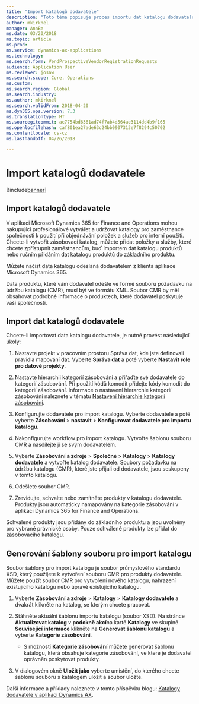 ```yaml
---
title: "Import katalogů dodavatele"
description: "Toto téma popisuje proces importu dat katalogu dodavatele."
author: mkirknel
manager: AnnBe
ms.date: 03/20/2018
ms.topic: article
ms.prod: 
ms.service: dynamics-ax-applications
ms.technology: 
ms.search.form: VendProspectiveVendorRegistrationRequests
audience: Application User
ms.reviewer: josaw
ms.search.scope: Core, Operations
ms.custom: 
ms.search.region: Global
ms.search.industry: 
ms.author: mkirknel
ms.search.validFrom: 2018-04-20
ms.dyn365.ops.version: 7.3
ms.translationtype: HT
ms.sourcegitcommit: ac7754bd6361ad74f7ab4d564ae3114dd4b9f165
ms.openlocfilehash: caf801ea27ade63c24bb0907313e7f8294c50702
ms.contentlocale: cs-cz
ms.lasthandoff: 04/26/2018

---
```


# <a name="import-vendor-catalogs"></a>Import katalogů dodavatele
[!include[banner](../includes/banner.md)]

## <a name="vendor-catalogs-import"></a>Import katalogů dodavatele

V aplikaci Microsoft Dynamics 365 for Finance and Operations mohou nakupující profesionálové vytvářet a udržovat katalogy pro zaměstnance společnosti k použití při objednávání položek a služeb pro interní použití. Chcete-li vytvořit zásobovací katalog, můžete přidat položky a služby, které chcete zpřístupnit zaměstnancům, buď importem dat katalogu produktů nebo ručním přidáním dat katalogu produktů do základního produktu. 

Můžete načíst data katalogu odeslaná dodavatelem z klienta aplikace Microsoft Dynamics 365.

Data produktu, které vám dodavatel odešle ve formě souboru požadavku na údržbu katalogu (CMR), musí být ve formátu XML. Soubor CMR by měl obsahovat podrobné informace o produktech, které dodavatel poskytuje vaší společnosti.

## <a name="import-vendor-catalog-data"></a>Import dat katalogů dodavatele

Chcete-li importovat data katalogu dodavatele, je nutné provést následující úkoly:

1.  Nastavte projekt v pracovním prostoru Správa dat, kde jste definovali pravidla mapování dat. Vyberte **Správa dat** a poté vyberte **Nastavit role pro datové projekty**. 

2.  Nastavte hierarchii kategorií zásobování a přiřaďte své dodavatele do kategorií zásobování. Při použití kódů komodit přidejte kódy komodit do kategorií zásobování. Informace o nastavení hierarchie kategorií zásobování naleznete v tématu [Nastavení hierarchie kategorií zásobování](../procurement/tasks/set-up-procurement-category-hierarchy.md).

3.  Konfigurujte dodavatele pro import katalogu. Vyberte dodavatele a poté vyberte **Zásobování** > **nastavit** > **Konfigurovat dodavatele pro importu katalogu**.

4.  Nakonfigurujte workflow pro import katalogu. Vytvořte šablonu souboru CMR a nasdílejte ji se svým dodavatelem.

5.  Vyberte **Zásobování a zdroje** \> **Společné** \> **Katalogy** \> **Katalogy dodavatele** a vytvořte katalog dodavatele. Soubory požadavku na údržbu katalogu (CMR), které jste přijali od dodavatele, jsou seskupeny v tomto katalogu. 

6.  Odešlete soubor CMR.

7.  Zrevidujte, schvalte nebo zamítněte produkty v katalogu dodavatele. Produkty jsou automaticky namapovány na kategorie zásobování v aplikaci Dynamics 365 for Finance and Operations. 
    
Schválené produkty jsou přidány do základního produktu a jsou uvolněny pro vybrané právnické osoby. Pouze schválené produkty lze přidat do zásobovacího katalogu.

## <a name="generate-a-catalog-import-file-template"></a>Generování šablony souboru pro import katalogu

Soubor šablony pro import katalogu je soubor průmyslového standardu XSD, který použijete k vytvoření souboru CMR pro produkty dodavatele. Můžete použít soubor CMR pro vytvoření nového katalogu, nahrazení existujícího katalogu nebo úpravě existujícího katalogu.

1.  Vyberte **Zásobování a zdroje** \> **Katalogy** \> **Katalogy dodavatele** a dvakrát klikněte na katalog, se kterým chcete pracovat.

2.  Stáhněte aktuální šablonu importu katalogu (soubor XSD). Na stránce **Aktualizovat katalog** v **podokně akcí**na kartě **Katalogy** ve skupině **Související informace** klikněte na **Generovat šablonu katalogu** a vyberte **Kategorie zásobování**.

    -   S možností **Kategorie zásobování** můžete generovat šablonu katalogu, která obsahuje kategorie zásobování, ve které je dodavatel oprávněn poskytovat produkty.

3. V dialogovém okně **Uložit jako** vyberte umístění, do kterého chcete šablonu souboru s katalogem uložit a soubor uložte.

Další informace a příklady naleznete v tomto příspěvku blogu: [Katalogy dodavatele v aplikaci Dynamics AX](https://blogs.msdn.microsoft.com/dynamicsaxscm/2016/05/25/vendor-catalogs-in-dynamics-ax/).


